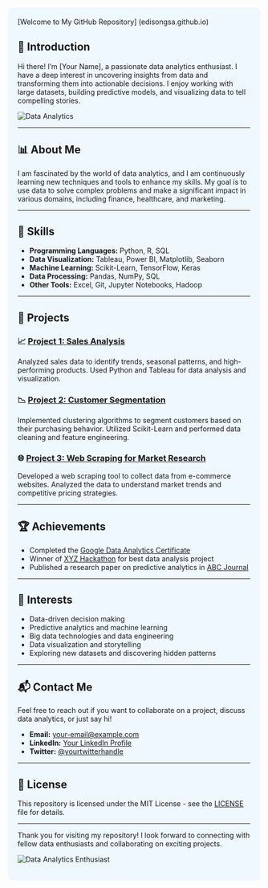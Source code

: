 <div style="background-color: #f0f8ff; padding: 20px; border-radius: 10px;">
[Welcome to My GitHub Repository] (edisongsa.github.io)

## 👋 Introduction
Hi there! I’m [Your Name], a passionate data analytics enthusiast. I have a deep interest in uncovering insights from data and transforming them into actionable decisions. I enjoy working with large datasets, building predictive models, and visualizing data to tell compelling stories.

![Data Analytics](https://example.com/your-image.jpg) <!-- Replace with an appropriate image URL -->

---

## 📊 About Me
I am fascinated by the world of data analytics, and I am continuously learning new techniques and tools to enhance my skills. My goal is to use data to solve complex problems and make a significant impact in various domains, including finance, healthcare, and marketing.

---

## 🔧 Skills
- **Programming Languages:** Python, R, SQL
- **Data Visualization:** Tableau, Power BI, Matplotlib, Seaborn
- **Machine Learning:** Scikit-Learn, TensorFlow, Keras
- **Data Processing:** Pandas, NumPy, SQL
- **Other Tools:** Excel, Git, Jupyter Notebooks, Hadoop

---

## 📂 Projects

### 📈 [Project 1: Sales Analysis](https://github.com/your-username/project1)
Analyzed sales data to identify trends, seasonal patterns, and high-performing products. Used Python and Tableau for data analysis and visualization.

### 📉 [Project 2: Customer Segmentation](https://github.com/your-username/project2)
Implemented clustering algorithms to segment customers based on their purchasing behavior. Utilized Scikit-Learn and performed data cleaning and feature engineering.

### 🌐 [Project 3: Web Scraping for Market Research](https://github.com/your-username/project3)
Developed a web scraping tool to collect data from e-commerce websites. Analyzed the data to understand market trends and competitive pricing strategies.

---

## 🏆 Achievements
- Completed the [Google Data Analytics Certificate](https://www.coursera.org/professional-certificates/google-data-analytics)
- Winner of [XYZ Hackathon](https://example.com/hackathon) for best data analysis project
- Published a research paper on predictive analytics in [ABC Journal](https://example.com/journal)

---

## 🌟 Interests
- Data-driven decision making
- Predictive analytics and machine learning
- Big data technologies and data engineering
- Data visualization and storytelling
- Exploring new datasets and discovering hidden patterns

---

## 📬 Contact Me
Feel free to reach out if you want to collaborate on a project, discuss data analytics, or just say hi!

- **Email:** [your-email@example.com](mailto:your-email@example.com)
- **LinkedIn:** [Your LinkedIn Profile](https://www.linkedin.com/in/your-profile/)
- **Twitter:** [@yourtwitterhandle](https://twitter.com/yourtwitterhandle)

---

## 📜 License
This repository is licensed under the MIT License - see the [LICENSE](LICENSE) file for details.

---

Thank you for visiting my repository! I look forward to connecting with fellow data enthusiasts and collaborating on exciting projects.

![Data Analytics Enthusiast](https://example.com/another-image.jpg) <!-- Replace with another image URL -->

</div>


